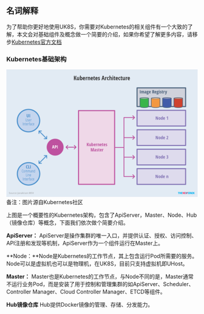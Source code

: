 
## 名词解释

为了帮助你更好地使用UK8S，你需要对Kubernetes的相关组件有一个大致的了解，本文会对基础组件及概念做一个简要的介绍，如果你希望了解更多内容，请移步[Kubernetes官方文档](https://kubernetes.io/docs/concepts/)

### Kubernetes基础架构

![](/images/introduction/kubernetes-whole-arch.png)
备注：图片源自Kubernetes社区

上图是一个概要性的Kubernetes架构，包含了ApiServer，Master、Node、Hub（镜像仓库）等概念，下面我们依次做个简要介绍。

**ApiServer：** ApiServer是操作集群的唯一入口，并提供认证、授权、访问控制、API注册和发现等机制，ApiServer作为一个组件运行在Master上。

**Node：**Node是Kubernetes的工作节点，其上包含运行Pod所需要的服务。Node可以是虚拟机也可以是物理机，在UK8S，目前只支持虚拟机即UHost。

**Master：** Master也是Kubernetes的工作节点，与Node不同的是，Master通常不运行业务Pod，而是安装了用于控制和管理集群的如ApiServer、Scheduler、Controller Manager、Cloud Controller Manager、ETCD等组件。

**Hub镜像仓库** Hub提供Docker镜像的管理、存储、分发能力。



